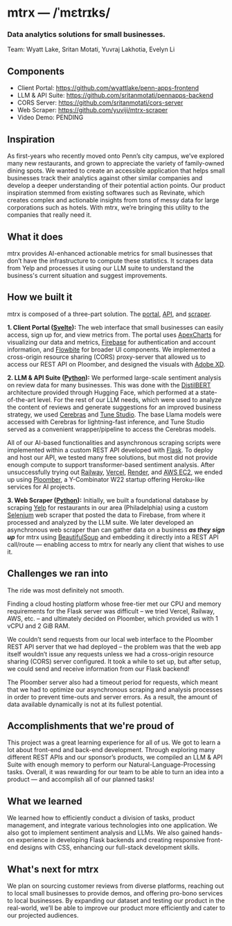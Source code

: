 # mtrx — /ˈmɛtrɪks/
### Data analytics solutions for small businesses.
Team: Wyatt Lake, Sritan Motati, Yuvraj Lakhotia, Evelyn Li

## Components
- Client Portal: https://github.com/wyattlake/penn-apps-frontend
- LLM & API Suite: https://github.com/sritanmotati/pennapps-backend
- CORS Server: https://github.com/sritanmotati/cors-server
- Web Scraper: https://github.com/yuviji/mtrx-scraper
- Video Demo: PENDING

## Inspiration
As first-years who recently moved onto Penn’s city campus, we’ve explored many new restaurants, and grown to appreciate the variety of family-owned dining spots. We wanted to create an accessible application that helps small businesses track their analytics against other similar companies and develop a deeper understanding of their potential action points. Our product inspiration stemmed from existing softwares such as Revinate, which creates complex and actionable insights from tons of messy data for large corporations such as hotels. With mtrx, we’re bringing this utility to the companies that really need it.

## What it does
mtrx provides AI-enhanced actionable metrics for small businesses that don’t have the infrastructure to compute these statistics. It scrapes data from Yelp and processes it using our LLM suite to understand the business's current situation and suggest improvements.

## How we built it
mtrx is composed of a three-part solution. The [portal](https://github.com/wyattlake/penn-apps-frontend), [API](https://github.com/sritanmotati/pennapps-backend), and [scraper](https://github.com/yuviji/mtrx-scraper).

**1. Client Portal ([Svelte](https://svelte.dev/)):** The web interface that small businesses can easily access, sign up for, and view metrics from. The portal uses [ApexCharts](https://www.npmjs.com/package/svelte-apexcharts) for visualizing our data and metrics, [Firebase](https://firebase.google.com/) for authentication and account information, and [Flowbite](https://flowbite.com/) for broader UI components. We implemented a cross-origin resource sharing (CORS) proxy-server that allowed us to access our REST API on Ploomber, and designed the visuals with [Adobe XD](https://adobexdplatform.com/).

**2. LLM & API Suite ([Python](https://www.python.org/)):** We performed large-scale sentiment analysis on review data for many businesses. This was done with the [DistilBERT](https://huggingface.co/docs/transformers/en/model_doc/distilbert) architecture provided through Hugging Face, which performed at a state-of-the-art level. For the rest of our LLM needs, which were used to analyze the content of reviews and generate suggestions for an improved business strategy, we used [Cerebras](https://cerebras.ai/)
 and [Tune Studio](https://tunehq.ai/tune-studio). The base Llama models were accessed with Cerebras for lightning-fast inference, and Tune Studio served as a convenient wrapper/pipeline to access the Cerebras models.

All of our AI-based functionalities and asynchronous scraping scripts were implemented within a custom REST API developed with [Flask](https://flask.palletsprojects.com/en/3.0.x/). To deploy and host our API, we tested many free solutions, but most did not provide enough compute to support transformer-based sentiment analysis. After unsuccessfully trying out [Railway](https://railway.app/), [Vercel](https://vercel.com/), [Render](https://render.com/), and [AWS EC2](https://aws.amazon.com/ec2/), we ended up using [Ploomber](https://ploomber.io/), a Y-Combinator W22 startup offering Heroku-like services for AI projects.

**3. Web Scraper ([Python](https://www.python.org/)):** Initially, we built a foundational database by scraping [Yelp](https://www.yelp.com/) for restaurants in our area (Philadelphia) using a custom [Selenium](https://www.selenium.dev/) web scraper that posted the data to Firebase, from where it processed and analyzed by the LLM suite. We later developed an asynchronous web scraper than can gather data on a business __*as they sign up*__ for mtrx using [BeautifulSoup](https://www.crummy.com/software/BeautifulSoup/bs4/doc/) and embedding it directly into a REST API call/route — enabling access to mtrx for nearly any client that wishes to use it.

## Challenges we ran into
The ride was most definitely not smooth.

Finding a cloud hosting platform whose free-tier met our CPU and memory requirements for the Flask server was difficult – we tried Vercel, Railway, AWS, etc. – and ultimately decided on Ploomber, which provided us with 1 vCPU and 2 GiB RAM.

We couldn’t send requests from our local web interface to the Ploomber REST API server that we had deployed – the problem was that the web app itself wouldn’t issue any requests unless we had a cross-origin resource sharing (CORS) server configured. It took a while to set up, but after setup, we could send and receive information from our Flask backend!

The Ploomber server also had a timeout period for requests, which meant that we had to optimize our asynchronous scraping and analysis processes in order to prevent time-outs and server errors. As a result, the amount of data available dynamically is not at its fullest potential.

## Accomplishments that we're proud of
This project was a great learning experience for all of us. We got to learn a lot about front-end and back-end development. Through exploring many different REST APIs and our sponsor’s products, we compiled an LLM & API Suite with enough memory to perform our Natural-Language-Processing tasks. Overall, it was rewarding for our team to be able to turn an idea into a product — and accomplish all of our planned tasks!

## What we learned
We learned how to efficiently conduct a division of tasks, product management, and integrate various technologies into one application. We also got to implement sentiment analysis and LLMs. We also gained hands-on experience in developing Flask backends and creating responsive front-end designs with CSS, enhancing our full-stack development skills.

## What's next for mtrx
We plan on sourcing customer reviews from diverse platforms, reaching out to local small businesses to provide demos, and offering pro-bono services to local businesses. By expanding our dataset and testing our product in the real-world, we’ll be able to improve our product more efficiently and cater to our projected audiences.